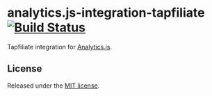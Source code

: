 # analytics.js-integration-tapfiliate [![Build Status][ci-badge]][ci-link]

Tapfiliate integration for [Analytics.js][].

## License

Released under the [MIT license](LICENSE).


[Analytics.js]: https://segment.com/docs/libraries/analytics.js/
[ci-link]: https://circleci.com/gh/segment-integrations/analytics.js-integration-tapfiliate
[ci-badge]: https://circleci.com/gh/segment-integrations/analytics.js-integration-tapfiliate.svg?style=svg
